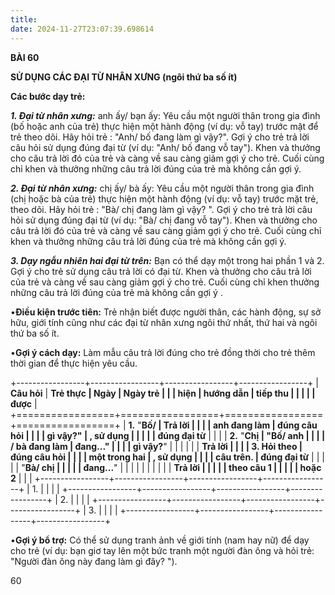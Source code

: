 ```yaml
---
title: 
date: 2024-11-27T23:07:39.698614
---
```

**BÀI 60**

**SỬ DỤNG CÁC ĐẠI TỪ NHÂN XƯNG (ngôi thứ ba số ít)**

**Các bước dạy trẻ:**

***1. Đại từ nhân xưng:*** anh ấy/ bạn ấy: Yêu cầu một người thân
trong gia đình (bố hoặc anh của trẻ) thực hiện một hành động (ví dụ:
vỗ tay) trước mặt để trẻ theo dõi. Hãy hỏi trẻ : "Anh/ bố đang làm gì
vậy?". Gợi ý cho trẻ trả lời câu hỏi sử dụng đúng đại từ (ví dụ: "Anh/
bố đang vỗ tay"). Khen và thưởng cho câu trả lời đó của trẻ và càng về
sau càng giảm gợi ý cho trẻ. Cuối cùng chỉ khen và thưởng những câu
trả lời đúng của trẻ mà không cần gợi ý.

***2. Đại từ nhân xưng:*** chị ấy/ bà ấy: Yêu cầu một người thân trong
gia đình (chị hoặc bà của trẻ) thực hiện một hành động (ví dụ: vỗ tay)
trước mặt trẻ, theo dõi. Hãy hỏi trẻ : "Bà/ chị đang làm gì vậy? ".
Gợi ý cho trẻ trả lời câu hỏi sử dụng đúng đại từ (ví dụ: "Bà/ chị
đang vỗ tay"). Khen và thưởng cho câu trả lời đó của trẻ và càng về
sau càng giảm gợi ý cho trẻ. Cuối cùng chỉ khen và thưởng những câu
trả lời đúng của trẻ mà không cần gợi ý.

***3. Dạy ngẫu nhiên hai đại từ trên:*** Bạn có thể dạy một trong hai
phần 1 và 2. Gợi ý cho trẻ sử dụng câu trả lời có đại từ. Khen và
thưởng cho câu trả lời của trẻ và càng về sau càng giảm gợi ý cho trẻ.
Cuối cùng chỉ khen thưởng những câu trả lời đúng của trẻ mà không cần
gợi ý .

•**Điều kiện trước tiên:** Trẻ nhận biết được người thân, các hành
động, sự sở hữu, giới tính cũng như các đại từ nhân xưng ngôi thứ
nhất, thứ hai và ngôi thứ ba số ít.

•**Gợi ý cách dạy:** Làm mẫu câu trả lời đúng cho trẻ đồng thời cho
trẻ thêm thời gian để thực hiện yêu cầu.

+-----------------+-----------------+-----------------+-----------------+
| **Câu hỏi**     | **Trẻ thực      | **Ngày**       | **Ngày trẻ    |
|                 | hiện**          | **hướng dẫn**   | tiếp thu      |
|                 |                 |                 | được**        |
+=================+=================+=================+=================+
| **1.** "**Bố/ | **Trả lời     |                 |                 |
| anh đang làm  | đúng câu hỏi  |                 |                 |
| gì vậy?**"    | , sử dụng     |                 |                 |
|               | đúng đại từ** |                 |                 |
| **2.** "**Chị | "**Bố/ anh    |                 |                 |
| / bà đang làm | đang...**"   |                 |                 |
| gì vậy?**"    |               |                 |                 |
|               | **Trả lời     |                 |                 |
| **3. Hỏi theo | đúng câu hỏi  |                 |                 |
| một trong hai | , sử dụng     |                 |                 |
| câu trên.**   | đúng đại từ** |                 |                 |
|                 | "**Bà/ chị    |                 |                 |
|                 | đang...**"   |                 |                 |
|                 |               |                 |                 |
|                 | **Trả lời     |                 |                 |
|                 | theo câu 1    |                 |                 |
|                 | hoặc 2**      |                 |                 |
+-----------------+-----------------+-----------------+-----------------+
| 1.           |                 |                 |                 |
+-----------------+-----------------+-----------------+-----------------+
| 2.           |                 |                 |                 |
+-----------------+-----------------+-----------------+-----------------+
| 3.           |                 |                 |                 |
+-----------------+-----------------+-----------------+-----------------+

•**Gợi ý bổ trợ:** Có thể sử dụng tranh ảnh về giới tính (nam hay nữ)
để dạy cho trẻ (ví dụ: bạn giơ tay lên một bức tranh một người đàn ông
và hỏi trẻ: "Người đàn ông này đang làm gì đây? ").

60

